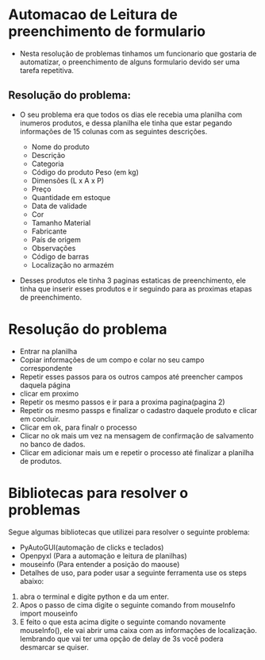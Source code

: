 # Automacao de Leitura de preenchimento de formulario

- Nesta resolução de problemas tinhamos um funcionario que gostaria de automatizar, o preenchimento de alguns formulario devido ser uma tarefa repetitiva.

 ## Resolução do problema:
 
- O seu problema era que todos os dias ele recebia uma planilha com inumeros produtos, e dessa planilha ele tinha que estar pegando informações de 15 colunas com as seguintes descrições.
  
  - Nome do produto
  - Descrição
  - Categoria
  - Código do produto	Peso (em kg)
  - Dimensões (L x A x P)
  - Preço
  - Quantidade em estoque
  - Data de validade
  - Cor
  - Tamanho	Material
  - Fabricante
  - País de origem
  - Observações
  - Código de barras
  - Localização no armazém

- Desses produtos ele tinha 3 paginas estaticas de preenchimento, ele tinha que inserir esses produtos e ir seguindo para as proximas etapas de preenchimento.  


# Resolução do problema

- Entrar na planilha
- Copiar informações de um compo e colar no seu campo correspondente
- Repetir esses passos para os outros campos até preencher campos daquela página
- clicar em proximo
- Repetir os mesmo passos e ir para a proxima pagina(pagina 2)
- Repetir os mesmo passps e finalizar o cadastro daquele produto e clicar em concluir.
- Clicar em ok, para finalr o processo
- Clicar no ok mais um vez na mensagem de confirmação de salvamento no banco de dados.
- Clicar em adicionar mais um e repetir o processo até finalizar a planilha de produtos.

# Bibliotecas para resolver o problemas

Segue algumas bibliotecas que utilizei para resolver o seguinte problema:

- PyAutoGUI(automação de clicks e teclados)
- Openpyxl (Para a automação e leitura de planilhas)
- mouseinfo (Para entender a posição do maouse)
 - Detalhes de uso, para poder usar a seguinte ferramenta use os steps abaixo:
 1. abra o terminal e digite python e da um enter.
 2. Apos o passo de cima digite o seguinte comando from mouseInfo import mouseinfo
 3. E feito o que esta acima digite o seguinte comando novamente mouseInfo(), ele vai abrir uma caixa com as informações de localização. lembrando que vai ter uma opção de delay de 3s você podera desmarcar se quiser.

